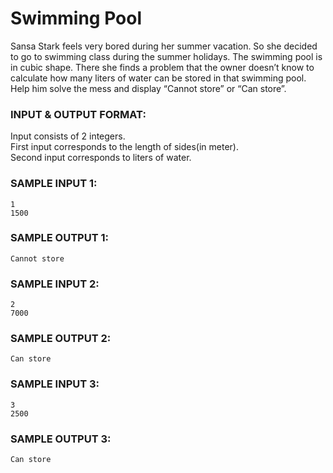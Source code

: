 # Swimming Pool

Sansa Stark feels very bored during her summer vacation. So she decided to go to swimming class during the summer holidays. The swimming pool is in cubic shape. There she finds a problem that the owner doesn’t know to calculate how many liters of water can be stored in that swimming pool. Help him solve the mess and display “Cannot store” or “Can store”.

### INPUT & OUTPUT FORMAT:

Input consists of 2 integers. <br>
First input corresponds to the length of sides(in meter). <br>
Second input corresponds to liters of water.

### SAMPLE INPUT 1:

```
1
1500
```

### SAMPLE OUTPUT 1:

```
Cannot store
```

### SAMPLE INPUT 2:

```
2
7000
```

### SAMPLE OUTPUT 2:

```
Can store
```

### SAMPLE INPUT 3:

```
3
2500
```

### SAMPLE OUTPUT 3:

```
Can store
```
